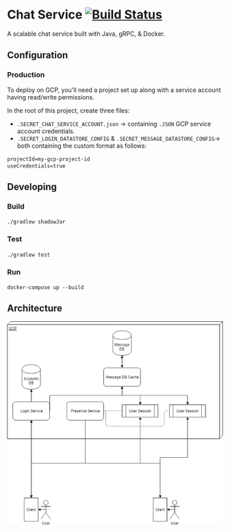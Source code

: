 # Chat Service [![Build Status](https://travis-ci.org/MorrisonCole/chat-service.svg?branch=master)](https://travis-ci.org/MorrisonCole/chat-service)
A scalable chat service built with Java, gRPC, & Docker.

## Configuration
### Production
To deploy on GCP, you'll need a project set up along with a service account having read/write permissions.

In the root of this project, create three files:
* `.SECRET_CHAT_SERVICE_ACCOUNT.json` -> containing `.JSON` GCP service account credentials.
* `.SECRET_LOGIN_DATASTORE_CONFIG` & `.SECRET_MESSAGE_DATASTORE_CONFIG`-> both containing the custom format as follows:
```
projectId=my-gcp-project-id
useCredentials=true
```

## Developing
### Build
`./gradlew shadowJar`

### Test
`./gradlew test`

### Run
`docker-compose up --build`

## Architecture
![System architecture](architecture.png)
